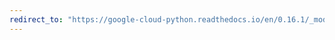 ```yaml
---
redirect_to: "https://google-cloud-python.readthedocs.io/en/0.16.1/_modules/gcloud/bigtable/column_family.html"
---
```

